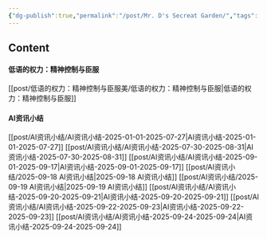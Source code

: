 ```yaml
---
{"dg-publish":true,"permalink":"/post/Mr. D's Secreat Garden/","tags":["gardenEntry"]}
---
```



## Content

#### 低语的权力：精神控制与臣服
[[post/低语的权力：精神控制与臣服美/低语的权力：精神控制与臣服\|低语的权力：精神控制与臣服]]

#### AI资讯小结
[[post/AI资讯小结/AI资讯小结-2025-01-01-2025-07-27\|AI资讯小结-2025-01-01-2025-07-27]]
[[post/AI资讯小结/AI资讯小结-2025-07-30-2025-08-31\|AI资讯小结-2025-07-30-2025-08-31]]
[[post/AI资讯小结/AI资讯小结-2025-09-01-2025-09-17\|AI资讯小结-2025-09-01-2025-09-17]]
[[post/AI资讯小结/2025-09-18 AI资讯小结\|2025-09-18 AI资讯小结]]
[[post/AI资讯小结/2025-09-19 AI资讯小结\|2025-09-19 AI资讯小结]]
[[post/AI资讯小结/AI资讯小结-2025-09-20-2025-09-21\|AI资讯小结-2025-09-20-2025-09-21]]
[[post/AI资讯小结/AI资讯小结-2025-09-22-2025-09-23\|AI资讯小结-2025-09-22-2025-09-23]]
[[post/AI资讯小结/AI资讯小结-2025-09-24-2025-09-24\|AI资讯小结-2025-09-24-2025-09-24]]

